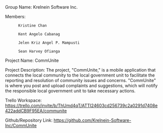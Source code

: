 Group Name: Krelnein Software Inc. 

Members: 

          Kristine Chan
          
          Kent Angelo Cabanag
          
          Jelen Kriz Angel P. Mampusti
          
          Sean Harvey Ofianga 

Project Name: CommUnite

Project Description: The project, "CommUnite," is a mobile application that connects the local community to the local government unit to facilitate the reporting and resolution of community issues and concerns. "CommUnite" is where you post and upload complaints and suggestions, which will notify the responsible local government unit to take necessary actions.

Trello Workspace: https://trello.com/invite/b/ThUmd4qT/ATTI24603cd256739c2a0291d7408e422addCB9F95EA/communite

Github/Repository Link: https://github.com/Krelnein-Software-Inc/CommUnite

